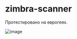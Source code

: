 # zimbra-scanner

Протестировано на еврогеях.

![image](https://user-images.githubusercontent.com/12753171/185535644-36312adf-b47c-409a-81fc-acf77acd0b62.png)
